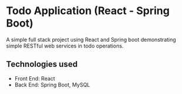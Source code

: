 # Todo Application (React - Spring Boot)
A simple full stack project using React and Spring boot demonstrating simple RESTful web services in todo operations.

## Technologies used
- Front End: React
- Back End: Spring Boot, MySQL 
